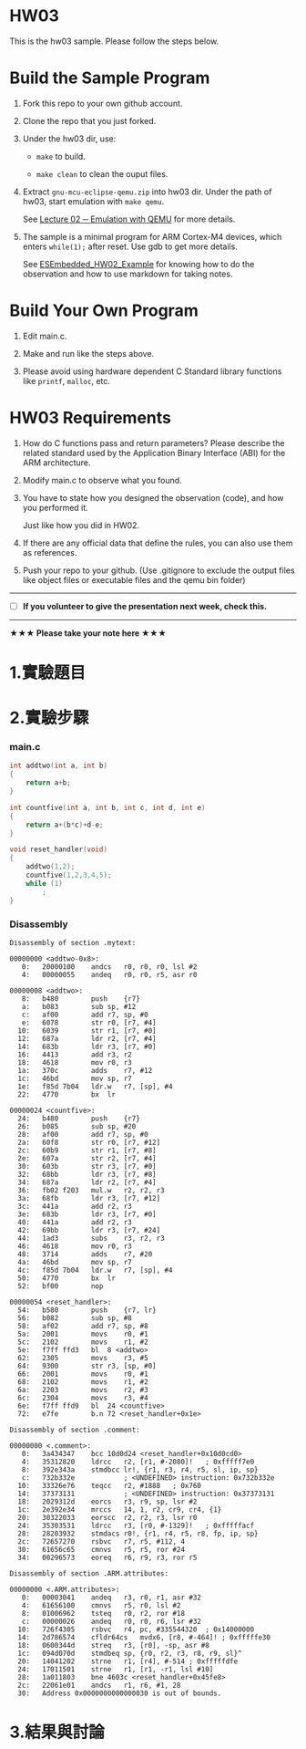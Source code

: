 HW03
===
This is the hw03 sample. Please follow the steps below.

# Build the Sample Program

1. Fork this repo to your own github account.

2. Clone the repo that you just forked.

3. Under the hw03 dir, use:

	* `make` to build.

	* `make clean` to clean the ouput files.

4. Extract `gnu-mcu-eclipse-qemu.zip` into hw03 dir. Under the path of hw03, start emulation with `make qemu`.

	See [Lecture 02 ─ Emulation with QEMU] for more details.

5. The sample is a minimal program for ARM Cortex-M4 devices, which enters `while(1);` after reset. Use gdb to get more details.

	See [ESEmbedded_HW02_Example] for knowing how to do the observation and how to use markdown for taking notes.

# Build Your Own Program

1. Edit main.c.

2. Make and run like the steps above.

3. Please avoid using hardware dependent C Standard library functions like `printf`, `malloc`, etc.

# HW03 Requirements

1. How do C functions pass and return parameters? Please describe the related standard used by the Application Binary Interface (ABI) for the ARM architecture.

2. Modify main.c to observe what you found.

3. You have to state how you designed the observation (code), and how you performed it.

	Just like how you did in HW02.

3. If there are any official data that define the rules, you can also use them as references.

4. Push your repo to your github. (Use .gitignore to exclude the output files like object files or executable files and the qemu bin folder)

[Lecture 02 ─ Emulation with QEMU]: http://www.nc.es.ncku.edu.tw/course/embedded/02/#Emulation-with-QEMU
[ESEmbedded_HW02_Example]: https://github.com/vwxyzjimmy/ESEmbedded_HW02_Example

--------------------

- [ ] **If you volunteer to give the presentation next week, check this.**

--------------------

**★★★ Please take your note here ★★★**

# 1.實驗題目

# 2.實驗步驟

### main.c
```c
int addtwo(int a, int b)
{
	return a+b;
}

int countfive(int a, int b, int c, int d, int e)
{
	return a+(b*c)+d-e;
}

void reset_handler(void)
{
	addtwo(1,2);
	countfive(1,2,3,4,5);
	while (1)
		;
}
```

### Disassembly
```
Disassembly of section .mytext:

00000000 <addtwo-0x8>:
   0:	20000100 	andcs	r0, r0, r0, lsl #2
   4:	00000055 	andeq	r0, r0, r5, asr r0

00000008 <addtwo>:
   8:	b480      	push	{r7}
   a:	b083      	sub	sp, #12
   c:	af00      	add	r7, sp, #0
   e:	6078      	str	r0, [r7, #4]
  10:	6039      	str	r1, [r7, #0]
  12:	687a      	ldr	r2, [r7, #4]
  14:	683b      	ldr	r3, [r7, #0]
  16:	4413      	add	r3, r2
  18:	4618      	mov	r0, r3
  1a:	370c      	adds	r7, #12
  1c:	46bd      	mov	sp, r7
  1e:	f85d 7b04 	ldr.w	r7, [sp], #4
  22:	4770      	bx	lr

00000024 <countfive>:
  24:	b480      	push	{r7}
  26:	b085      	sub	sp, #20
  28:	af00      	add	r7, sp, #0
  2a:	60f8      	str	r0, [r7, #12]
  2c:	60b9      	str	r1, [r7, #8]
  2e:	607a      	str	r2, [r7, #4]
  30:	603b      	str	r3, [r7, #0]
  32:	68bb      	ldr	r3, [r7, #8]
  34:	687a      	ldr	r2, [r7, #4]
  36:	fb02 f203 	mul.w	r2, r2, r3
  3a:	68fb      	ldr	r3, [r7, #12]
  3c:	441a      	add	r2, r3
  3e:	683b      	ldr	r3, [r7, #0]
  40:	441a      	add	r2, r3
  42:	69bb      	ldr	r3, [r7, #24]
  44:	1ad3      	subs	r3, r2, r3
  46:	4618      	mov	r0, r3
  48:	3714      	adds	r7, #20
  4a:	46bd      	mov	sp, r7
  4c:	f85d 7b04 	ldr.w	r7, [sp], #4
  50:	4770      	bx	lr
  52:	bf00      	nop

00000054 <reset_handler>:
  54:	b580      	push	{r7, lr}
  56:	b082      	sub	sp, #8
  58:	af02      	add	r7, sp, #8
  5a:	2001      	movs	r0, #1
  5c:	2102      	movs	r1, #2
  5e:	f7ff ffd3 	bl	8 <addtwo>
  62:	2305      	movs	r3, #5
  64:	9300      	str	r3, [sp, #0]
  66:	2001      	movs	r0, #1
  68:	2102      	movs	r1, #2
  6a:	2203      	movs	r2, #3
  6c:	2304      	movs	r3, #4
  6e:	f7ff ffd9 	bl	24 <countfive>
  72:	e7fe      	b.n	72 <reset_handler+0x1e>

Disassembly of section .comment:

00000000 <.comment>:
   0:	3a434347 	bcc	10d0d24 <reset_handler+0x10d0cd0>
   4:	35312820 	ldrcc	r2, [r1, #-2080]!	; 0xfffff7e0
   8:	392e343a 	stmdbcc	lr!, {r1, r3, r4, r5, sl, ip, sp}
   c:	732b332e 			; <UNDEFINED> instruction: 0x732b332e
  10:	33326e76 	teqcc	r2, #1888	; 0x760
  14:	37373131 			; <UNDEFINED> instruction: 0x37373131
  18:	2029312d 	eorcs	r3, r9, sp, lsr #2
  1c:	2e392e34 	mrccs	14, 1, r2, cr9, cr4, {1}
  20:	30322033 	eorscc	r2, r2, r3, lsr r0
  24:	35303531 	ldrcc	r3, [r0, #-1329]!	; 0xfffffacf
  28:	28203932 	stmdacs	r0!, {r1, r4, r5, r8, fp, ip, sp}
  2c:	72657270 	rsbvc	r7, r5, #112, 4
  30:	61656c65 	cmnvs	r5, r5, ror #24
  34:	00296573 	eoreq	r6, r9, r3, ror r5

Disassembly of section .ARM.attributes:

00000000 <.ARM.attributes>:
   0:	00003041 	andeq	r3, r0, r1, asr #32
   4:	61656100 	cmnvs	r5, r0, lsl #2
   8:	01006962 	tsteq	r0, r2, ror #18
   c:	00000026 	andeq	r0, r0, r6, lsr #32
  10:	726f4305 	rsbvc	r4, pc, #335544320	; 0x14000000
  14:	2d786574 	cfldr64cs	mvdx6, [r8, #-464]!	; 0xfffffe30
  18:	0600344d 	streq	r3, [r0], -sp, asr #8
  1c:	094d070d 	stmdbeq	sp, {r0, r2, r3, r8, r9, sl}^
  20:	14041202 	strne	r1, [r4], #-514	; 0xfffffdfe
  24:	17011501 	strne	r1, [r1, -r1, lsl #10]
  28:	1a011803 	bne	4603c <reset_handler+0x45fe8>
  2c:	22061e01 	andcs	r1, r6, #1, 28
  30:	Address 0x0000000000000030 is out of bounds.
```

# 3.結果與討論
